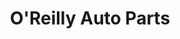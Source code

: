 ---
title: "O'Reilly Auto Parts"
url: /toledo/oreilly-auto-parts-west-central-avenue/
shop: car parts
---